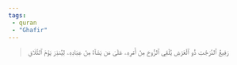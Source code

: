```yaml
---
tags: 
 - quran 
 - "Ghafir"
---
```


> رَفِيعُ ٱلدَّرَجَٰتِ ذُو ٱلۡعَرۡشِ يُلۡقِي ٱلرُّوحَ مِنۡ أَمۡرِهِۦ عَلَىٰ مَن يَشَآءُ مِنۡ عِبَادِهِۦ لِيُنذِرَ يَوۡمَ ٱلتَّلَاقِ
